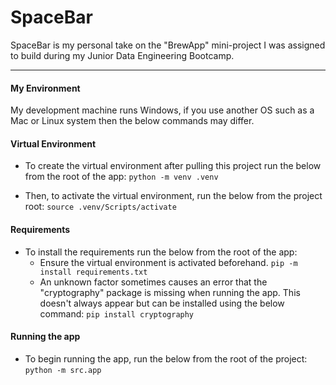 # SpaceBar

SpaceBar is my personal take on the "BrewApp" mini-project I was assigned to build during my Junior Data Engineering Bootcamp.

---

#### My Environment

My development machine runs Windows, if you use another OS such as a Mac or Linux system then the below commands may differ. 

#### Virtual Environment
  - To create the virtual environment after pulling this project run the below from the root of the app:
  `python -m venv .venv`

  - Then, to activate the virtual environment, run the below from the project root:
  `source .venv/Scripts/activate`


#### Requirements
  - To install the requirements run the below from the root of the app:
    - Ensure the virtual environment is activated beforehand.
  `pip -m install requirements.txt`
    - An unknown factor sometimes causes an error that the "cryptography" package is missing when running the app. This doesn't always appear but can be installed using the below command:
  `pip install cryptography`

#### Running the app
  -  To begin running the app, run the below from the root of the project:
  `python -m src.app`